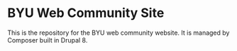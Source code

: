 # BYU Web Community Site

This is the repository for the BYU web community website. It is managed by Composer built in Drupal 8.
